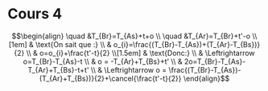 # Cours 4

$$\begin{align}
\quad &T_{Br}=T_{As}+t+o \\
\quad &T_{Ar}=T_{Br}+t'-o \\[1em]
& \text{On sait que :} \\
& o_{i}=\frac{(T_{Br}-T_{As})+(T_{Ar}-T_{Bs})}{2} \\
& o=o_{i}+\frac{t'-t}{2} \\[1.5em]
& \text{Donc:} \\
& \Leftrightarrow o=T_{Br}-T_{As}-t \\
& o = -T_{Ar}+T_{Bs}+t' \\
& 2o=T_{Br}-T_{As}-T_{Ar}+T_{Bs}-t+t' \\
& \Leftrightarrow o = \frac{(T_{Br}-T_{As})-(T_{Ar}+T_{Bs})}{2}+\cancel{\frac{t'-t}{2}}
\end{align}$$